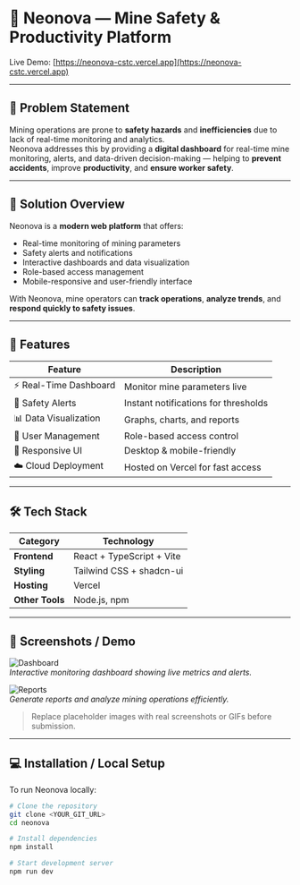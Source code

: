 # 🌌 Neonova — Mine Safety & Productivity Platform



Live Demo: [https://neonova-cstc.vercel.app](https://neonova-cstc.vercel.app)

---

## 📝 Problem Statement

Mining operations are prone to **safety hazards** and **inefficiencies** due to lack of real-time monitoring and analytics.  
Neonova addresses this by providing a **digital dashboard** for real-time mine monitoring, alerts, and data-driven decision-making — helping to **prevent accidents**, improve **productivity**, and **ensure worker safety**.

---

## 🚀 Solution Overview

Neonova is a **modern web platform** that offers:

- Real-time monitoring of mining parameters  
- Safety alerts and notifications  
- Interactive dashboards and data visualization  
- Role-based access management  
- Mobile-responsive and user-friendly interface  

With Neonova, mine operators can **track operations**, **analyze trends**, and **respond quickly to safety issues**.

---

## 🧠 Features

| Feature | Description |
|---------|-------------|
| ⚡ Real-Time Dashboard | Monitor mine parameters live |
| 🔔 Safety Alerts | Instant notifications for thresholds |
| 📊 Data Visualization | Graphs, charts, and reports |
| 👤 User Management | Role-based access control |
| 📱 Responsive UI | Desktop & mobile-friendly |
| ☁️ Cloud Deployment | Hosted on Vercel for fast access |

---

## 🛠 Tech Stack

| Category | Technology |
|----------|------------|
| **Frontend** | React + TypeScript + Vite |
| **Styling** | Tailwind CSS + shadcn-ui |
| **Hosting** | Vercel |
| **Other Tools** | Node.js, npm |

---

## 🎨 Screenshots / Demo

![Dashboard](https://via.placeholder.com/800x400?text=Dashboard+Screenshot)  
*Interactive monitoring dashboard showing live metrics and alerts.*

![Reports](https://via.placeholder.com/800x400?text=Reports+Screenshot)  
*Generate reports and analyze mining operations efficiently.*

> Replace placeholder images with real screenshots or GIFs before submission.

---

## 💻 Installation / Local Setup

To run Neonova locally:

```bash
# Clone the repository
git clone <YOUR_GIT_URL>
cd neonova

# Install dependencies
npm install

# Start development server
npm run dev
